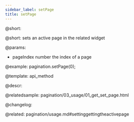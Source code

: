 ```yaml
---
sidebar_label: setPage
title: setPage
---          
```


@short: 


@short: sets an active page in the related widget


@params:
- pageIndex     number      the index of a page



@example:
pagination.setPage(0);


@template: api_method

@descr:




@relatedsample:
pagination/03_usage/01_get_set_page.html

@changelog:

@related: pagination/usage.md#settinggettingtheactivepage
